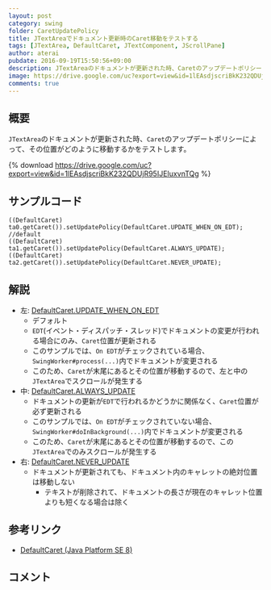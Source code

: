 ```yaml
---
layout: post
category: swing
folder: CaretUpdatePolicy
title: JTextAreaでドキュメント更新時のCaret移動をテストする
tags: [JTextArea, DefaultCaret, JTextComponent, JScrollPane]
author: aterai
pubdate: 2016-09-19T15:50:56+09:00
description: JTextAreaのドキュメントが更新された時、Caretのアップデートポリシーによって、その位置がどのように移動するかをテストします。
image: https://drive.google.com/uc?export=view&id=1lEAsdjscriBkK232QDUjR95IJEIuxvnTQg
comments: true
---
```

## 概要
`JTextArea`のドキュメントが更新された時、`Caret`のアップデートポリシーによって、その位置がどのように移動するかをテストします。

{% download https://drive.google.com/uc?export=view&id=1lEAsdjscriBkK232QDUjR95IJEIuxvnTQg %}

## サンプルコード
<pre class="prettyprint"><code>((DefaultCaret) ta0.getCaret()).setUpdatePolicy(DefaultCaret.UPDATE_WHEN_ON_EDT); //default
((DefaultCaret) ta1.getCaret()).setUpdatePolicy(DefaultCaret.ALWAYS_UPDATE);
((DefaultCaret) ta2.getCaret()).setUpdatePolicy(DefaultCaret.NEVER_UPDATE);
</code></pre>

## 解説
- 左: [DefaultCaret.UPDATE_WHEN_ON_EDT](https://docs.oracle.com/javase/jp/8/docs/api/javax/swing/text/DefaultCaret.html#UPDATE_WHEN_ON_EDT)
    - デフォルト
    - `EDT`(イベント・ディスパッチ・スレッド)でドキュメントの変更が行われる場合にのみ、`Caret`位置が更新される
    - このサンプルでは、`On EDT`がチェックされている場合、`SwingWorker#process(...)`内でドキュメントが変更される
    - このため、`Caret`が末尾にあるとその位置が移動するので、左と中の`JTextArea`でスクロールが発生する
- 中: [DefaultCaret.ALWAYS_UPDATE](https://docs.oracle.com/javase/jp/8/docs/api/javax/swing/text/DefaultCaret.html#ALWAYS_UPDATE)
    - ドキュメントの更新が`EDT`で行われるかどうかに関係なく、`Caret`位置が必ず更新される
    - このサンプルでは、`On EDT`がチェックされていない場合、`SwingWorker#doInBackground(...)`内でドキュメントが変更される
    - このため、`Caret`が末尾にあるとその位置が移動するので、この`JTextArea`でのみスクロールが発生する
- 右: [DefaultCaret.NEVER_UPDATE](https://docs.oracle.com/javase/jp/8/docs/api/javax/swing/text/DefaultCaret.html#NEVER_UPDATE)
    - ドキュメントが更新されても、ドキュメント内のキャレットの絶対位置は移動しない
        - テキストが削除されて、ドキュメントの長さが現在のキャレット位置よりも短くなる場合は除く

<!-- dummy comment line for breaking list -->

## 参考リンク
- [DefaultCaret (Java Platform SE 8)](https://docs.oracle.com/javase/jp/8/docs/api/javax/swing/text/DefaultCaret.html)

<!-- dummy comment line for breaking list -->

## コメント
